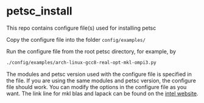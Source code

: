 # petsc_install
This repo contains configure file(s) used for installing petsc

Copy the configure file into the folder `config/examples/`

Run the configure file from the root petsc directory, for example, by

```bash
./config/examples/arch-linux-gcc8-real-opt-mkl-ompi3.py

```
The modules and petsc version used with the configure file is specified in the file.
If you are using the same modules and petsc version, the configure file should work.
You can modify the options in the configure file as you want.
The link line for mkl blas and lapack can be found on the [intel website](https://software.intel.com/content/www/us/en/develop/tools/oneapi/components/onemkl/link-line-advisor.html).
